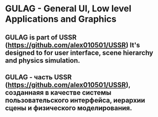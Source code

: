 # GULAG - General UI, Low level Applications and Graphics

## GULAG is part of USSR (https://github.com/alex010501/USSR) It's designed to for user interface, scene hierarchy and physics simulation.

## GULAG - часть USSR (https://github.com/alex010501/USSR), созданнаяя в качестве системы пользовательского интерфейса, иерархии сцены и физического моделирования.
